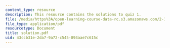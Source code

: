 ```yaml
---
content_type: resource
description: This resource contains the solutions to quiz 1.
file: /media/https%3A/open-learning-course-data-rc.s3.amazonaws.com/2-141-modeling-and-simulation-of-dynamic-systems-fall-2006/43ccb31e2da79a72c545894aae7c615c_solution.pdf
file_type: application/pdf
resourcetype: Document
title: solution.pdf
uid: 43ccb31e-2da7-9a72-c545-894aae7c615c
---
```

